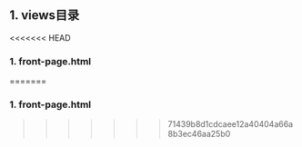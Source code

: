 ## 1. views目录
<<<<<<< HEAD
### 1. front-page.html
=======
### 1. front-page.html

>>>>>>> 71439b8d1cdcaee12a40404a66a8b3ec46aa25b0
